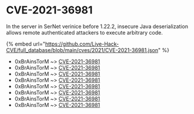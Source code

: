 # CVE-2021-36981

In the server in SerNet verinice before 1.22.2, insecure Java deserialization allows remote authenticated attackers to execute arbitrary code.

{% embed url="https://github.com/Live-Hack-CVE/full_database/blob/main/cves/2021/CVE-2021-36981.json" %}


* 0xBrAinsTorM ~> [CVE-2021-36981](https://www.alice-snow.ru/2021/database/cve-2021-36981/cve-2021-36981-0xbrainstorm)
* 0xBrAinsTorM ~> [CVE-2021-36981](https://www.alice-snow.ru/2021/database/cve-2021-36981/cve-2021-36981-0xbrainstorm)
* 0xBrAinsTorM ~> [CVE-2021-36981](https://www.alice-snow.ru/2021/database/cve-2021-36981/cve-2021-36981-0xbrainstorm)
* 0xBrAinsTorM ~> [CVE-2021-36981](https://www.alice-snow.ru/2021/database/cve-2021-36981/cve-2021-36981-0xbrainstorm)
* 0xBrAinsTorM ~> [CVE-2021-36981](https://www.alice-snow.ru/2021/database/cve-2021-36981/cve-2021-36981-0xbrainstorm)
* 0xBrAinsTorM ~> [CVE-2021-36981](https://www.alice-snow.ru/2021/database/cve-2021-36981/cve-2021-36981-0xbrainstorm)
* 0xBrAinsTorM ~> [CVE-2021-36981](https://www.alice-snow.ru/2021/database/cve-2021-36981/cve-2021-36981-0xbrainstorm)
* 0xBrAinsTorM ~> [CVE-2021-36981](https://www.alice-snow.ru/2021/database/cve-2021-36981/cve-2021-36981-0xbrainstorm)